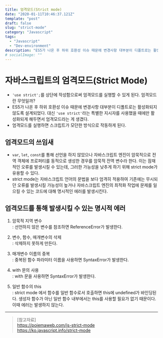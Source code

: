 ```yaml
---
title: 엄격모드(Strict mode)
date: "2020-01-11T10:46:37.121Z"
template: "post"
draft: false
slug: "strict-mode"
category: "Javascript"
tags:
  - "Javascript"
  - "Dev-environment"
description: "ES5가 나온 후 하위 호환성 이슈 때문에 변경사항 대부분이 디폴트로는 활성화되지 않도록 설계되었다. 대신 'use strict'라는 특별한 지시자를 사용했을 때에만 활성화되게 해두면서 엄격모드라는 게 생겼다. 엄격모드를 실행하면 스크립트가 모던한 방식으로 작동하게 된다."
# socialImage: ""
---
```


# 자바스크립트의 엄격모드(Strict Mode)
- `'use strict';`를 상단에 작성함으로써 엄격모드를 실행할 수 있게 된다. 엄격모드란 무엇일까?
- ES5가 나온 후 하위 호환성 이슈 때문에 변경사항 대부분이 디폴트로는 활성화되지 않도록 설계되었다. 대신 `'use strict'`라는 특별한 지시자를 사용했을 때에만 활성화되게 해두면서 엄격모드라는 게 생겼다.
- 엄격모드를 실행하면 스크립트가 모던한 방식으로 작동하게 된다.

## 엄격모드의 쓰임새
- `var`, `let`, `const`를 통해 선언을 하지 않았으나 자바스크립트 엔진이 암묵적으로 전역 객체에 프로퍼티를 동적으로 생성한 경우를 암묵적 전역 변수라 한다. 이는 잠재적인 오류를 발생시킬 수 있는데, 그러한 가능성을 낮추게 하기 위해 strict mode가 유용할 수 있다.
- strict mode는 자바스크립트 언어의 문법을 보다 엄격히 적용하여 기존에는 무시되던 오류를 발생시킬 가능성이 높거나 자바스크립트 엔진의 최적화 작업에 문제를 일으킬 수 있는 코드에 대해 명시적인 에러를 발생시킨다.

## 엄격모드를 통해 발생시킬 수 있는 명시적 에러
1. 암묵적 지역 변수  
: 선언하지 않은 변수를 참조하면 ReferenceError가 발생한다.

2. 변수, 함수, 매개변수의 삭제  
: 삭제하지 못하게 만든다.

3. 매개변수 이름의 중복  
: 중복된 함수 파라미터 이름을 사용하면 SyntaxError가 발생한다.

4. with 문의 사용  
: with 문을 사용하면 SyntaxError가 발생한다.

5. 일반 함수의 this  
: strict mode 에서 함수를 일반 함수로서 호출하면 this에 undefined가 바인딩된다. 생성자 함수가 아닌 일반 함수 내부에서는 this를 사용할 필요가 없기 때문이다. 이때 에러는 발생하지 않는다.

---

> [참고자료]  
> https://poiemaweb.com/js-strict-mode  
> https://ko.javascript.info/strict-mode  
